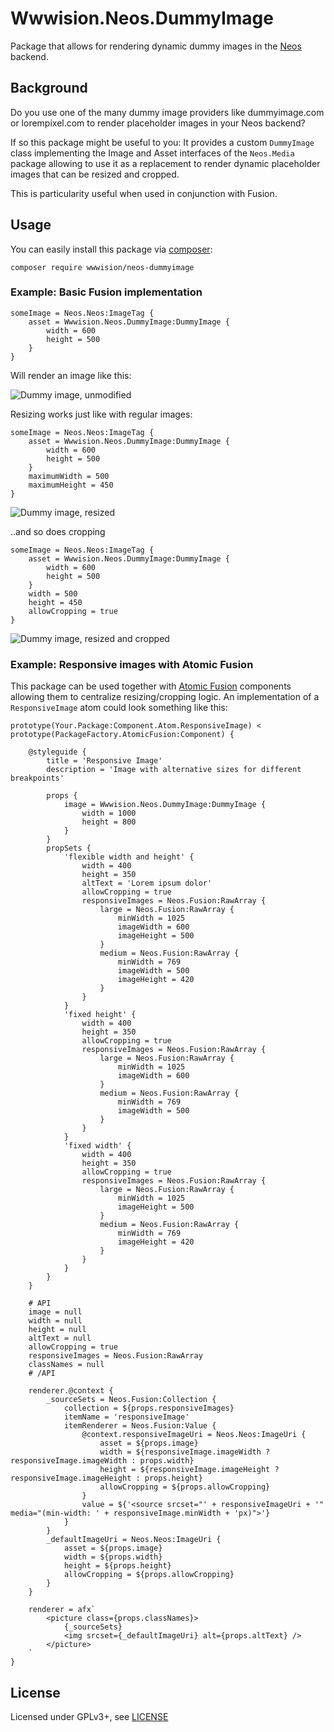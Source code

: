 # Wwwision.Neos.DummyImage

Package that allows for rendering dynamic dummy images in the [Neos](https://www.neos.io) backend.

## Background

Do you use one of the many dummy image providers like dummyimage.com or lorempixel.com to render
placeholder images in your Neos backend?

If so this package might be useful to you:
It provides a custom `DummyImage` class implementing the Image and Asset interfaces of the `Neos.Media` package
allowing to use it as a replacement to render dynamic placeholder images that can be resized and cropped.

This is particularity useful when used in conjunction with Fusion.

## Usage

You can easily install this package via [composer](https://getcomposer.org):

```
composer require wwwision/neos-dummyimage
```

### Example: Basic Fusion implementation

```
someImage = Neos.Neos:ImageTag {
    asset = Wwwision.Neos.DummyImage:DummyImage {
        width = 600
        height = 500
    }
}
```

Will render an image like this:

![Dummy image, unmodified](/ExampleImage.svg "Dummy image, unmodified")

Resizing works just like with regular images:

```
someImage = Neos.Neos:ImageTag {
    asset = Wwwision.Neos.DummyImage:DummyImage {
        width = 600
        height = 500
    }
    maximumWidth = 500
    maximumHeight = 450
}
```

![Dummy image, resized](/ExampleImage_resized.svg "Dummy image, resized")

..and so does cropping

```
someImage = Neos.Neos:ImageTag {
    asset = Wwwision.Neos.DummyImage:DummyImage {
        width = 600
        height = 500
    }
    width = 500
    height = 450
    allowCropping = true
}
```

![Dummy image, resized and cropped](/ExampleImage_cropped.svg "Dummy image, resized and cropped")

### Example: Responsive images with Atomic Fusion

This package can be used together with [Atomic Fusion](https://www.neos.io/blog/atomic-fusion.html) components
allowing them to centralize resizing/cropping logic.
An implementation of a `ResponsiveImage` atom could look something like this:

```
prototype(Your.Package:Component.Atom.ResponsiveImage) < prototype(PackageFactory.AtomicFusion:Component) {

    @styleguide {
        title = 'Responsive Image'
        description = 'Image with alternative sizes for different breakpoints'

        props {
            image = Wwwision.Neos.DummyImage:DummyImage {
                width = 1000
                height = 800
            }
        }
        propSets {
            'flexible width and height' {
                width = 400
                height = 350
                altText = 'Lorem ipsum dolor'
                allowCropping = true
                responsiveImages = Neos.Fusion:RawArray {
                    large = Neos.Fusion:RawArray {
                        minWidth = 1025
                        imageWidth = 600
                        imageHeight = 500
                    }
                    medium = Neos.Fusion:RawArray {
                        minWidth = 769
                        imageWidth = 500
                        imageHeight = 420
                    }
                }
            }
            'fixed height' {
                width = 400
                height = 350
                allowCropping = true
                responsiveImages = Neos.Fusion:RawArray {
                    large = Neos.Fusion:RawArray {
                        minWidth = 1025
                        imageWidth = 600
                    }
                    medium = Neos.Fusion:RawArray {
                        minWidth = 769
                        imageWidth = 500
                    }
                }
            }
            'fixed width' {
                width = 400
                height = 350
                allowCropping = true
                responsiveImages = Neos.Fusion:RawArray {
                    large = Neos.Fusion:RawArray {
                        minWidth = 1025
                        imageHeight = 500
                    }
                    medium = Neos.Fusion:RawArray {
                        minWidth = 769
                        imageHeight = 420
                    }
                }
            }
        }
    }

    # API
    image = null
    width = null
    height = null
    altText = null
    allowCropping = true
    responsiveImages = Neos.Fusion:RawArray
    classNames = null
    # /API

    renderer.@context {
        _sourceSets = Neos.Fusion:Collection {
            collection = ${props.responsiveImages}
            itemName = 'responsiveImage'
            itemRenderer = Neos.Fusion:Value {
                @context.responsiveImageUri = Neos.Neos:ImageUri {
                    asset = ${props.image}
                    width = ${responsiveImage.imageWidth ? responsiveImage.imageWidth : props.width}
                    height = ${responsiveImage.imageHeight ? responsiveImage.imageHeight : props.height}
                    allowCropping = ${props.allowCropping}
                }
                value = ${'<source srcset="' + responsiveImageUri + '" media="(min-width: ' + responsiveImage.minWidth + 'px)">'}
            }
        }
        _defaultImageUri = Neos.Neos:ImageUri {
            asset = ${props.image}
            width = ${props.width}
            height = ${props.height}
            allowCropping = ${props.allowCropping}
        }
    }

    renderer = afx`
        <picture class={props.classNames}>
            {_sourceSets}
            <img srcset={_defaultImageUri} alt={props.altText} />
        </picture>
    `
}

```

## License

Licensed under GPLv3+, see [LICENSE](LICENSE)
